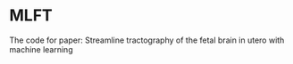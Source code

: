 # MLFT
The code for paper: Streamline tractography of the fetal brain in utero with machine learning
